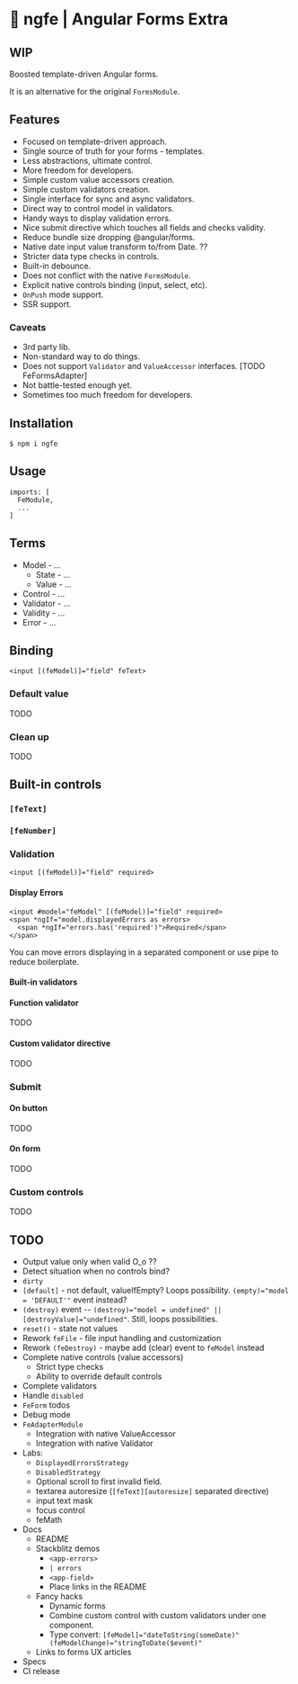 # 🧰 ngfe | Angular Forms Extra

## WIP

Boosted template-driven Angular forms.

It is an alternative for the original `FormsModule`.

## Features

* Focused on template-driven approach.
* Single source of truth for your forms - templates.
* Less abstractions, ultimate control.
* More freedom for developers.
* Simple custom value accessors creation.
* Simple custom validators creation.
* Single interface for sync and async validators.
* Direct way to control model in validators.
* Handy ways to display validation errors.
* Nice submit directive which touches all fields and checks validity.
* Reduce bundle size dropping @angular/forms.
* Native date input value transform to/from Date. ??
* Stricter data type checks in controls. 
* Built-in debounce.
* Does not conflict with the native `FormsModule`.
* Explicit native controls binding (input, select, etc). 
* `OnPush` mode support.
* SSR support.


### Caveats

* 3rd party lib.
* Non-standard way to do things.
* Does not support `Validator` and `ValueAccessor` interfaces. [TODO FeFormsAdapter]
* Not battle-tested enough yet.
* Sometimes too much freedom for developers.


## Installation

```
$ npm i ngfe
```

## Usage

```
imports: [
  FeModule,
  ...
]
```

## Terms

* Model - ...
  * State - ...
  * Value - ...
* Control - ...
* Validator - ...
* Validity - ...
* Error - ...

## Binding

```
<input [(feModel)]="field" feText>
```

### Default value

TODO

### Clean up

TODO

## Built-in controls

### `[feText]`

### `[feNumber]`


### Validation

```
<input [(feModel)]="field" required>
```

#### Display Errors

```
<input #model="feModel" [(feModel)]="field" required>
<span *ngIf="model.displayedErrors as errors>
  <span *ngIf="errors.has('required')">Required</span>
</span>
```

You can move errors displaying in a separated component or use pipe to reduce boilerplate.

#### Built-in validators

#### Function validator

TODO

#### Custom validator directive

TODO


### Submit

#### On button

TODO

#### On form

TODO


### Custom controls

TODO




## TODO

* Output value only when valid O_o ??
* Detect situation when no controls bind?
* `dirty`
* `[default]` - not default, valueIfEmpty? Loops possibility. `(empty)="model = 'DEFAULT'"` event instead?
* `(destroy)` event -- `(destroy)="model = undefined" || [destroyValue]="undefined"`. Still, loops possibilities. 
* `reset()` - state not values
* Rework `feFile` - file input handling and customization
* Rework `(feDestroy)` - maybe add (clear) event to `feModel` instead
* Complete native controls (value accessors)
  * Strict type checks
  * Ability to override default controls
* Complete validators
* Handle `disabled`
* `FeForm` todos
* Debug mode
* `FeAdapterModule`
  * Integration with native ValueAccessor
  * Integration with native Validator
* Labs:
  * `DisplayedErrorsStrategy`
  * `DisabledStrategy`
  * Optional scroll to first invalid field.
  * textarea autoresize (`[feText][autoresize]` separated directive)
  * input text mask
  * focus control
  * feMath
* Docs
  * README 
  * Stackblitz demos
    * `<app-errors>`
    * `| errors`
    * `<app-field>`
    * Place links in the README
  * Fancy hacks
    * Dynamic forms 
    * Combine custom control with custom validators under one component. 
    * Type convert: `[feModel]="dateToString(someDate)" (feModelChange)="stringToDate($event)"`
  * Links to forms UX articles 
* Specs
* CI release
